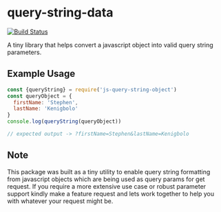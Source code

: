 # query-string-data

[![Build Status](https://travis-ci.org/kenigbolo/query-string-data.svg?branch=master)](https://travis-ci.org/kenigbolo/query-string-data)

A tiny library that helps convert a javascript object into valid query string parameters.

## Example Usage

```javascript
const {queryString} = require('js-query-string-object')
const queryObject = {
  firstName: 'Stephen',
  lastName: 'Kenigbolo'
}
console.log(queryString(queryObject))

// expected output -> ?firstName=Stephen&lastName=Kenigbolo
```

## Note

This package was built as a tiny utility to enable query string formatting from javascript objects which are being used as query params for get request. If you require a more extensive use case or robust parameter support kindly make a feature request and lets work together to help you with whatever your request might be.